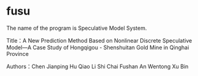 # fusu
The name of the program is Speculative Model System.

Title：A New Prediction Method Based on Nonlinear Discrete Speculative Model—A Case Study of Hongqigou - Shenshuitan Gold Mine in Qinghai Province

Authors：Chen Jianping  Hu Qiao  Li Shi  Chai Fushan  An Wentong  Xu Bin

